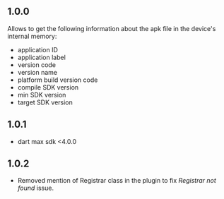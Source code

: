 ## 1.0.0

Allows to get the following information about the apk file in the device's internal memory:
- application ID
- application label
- version code
- version name
- platform build version code
- compile SDK version
- min SDK version
- target SDK version

## 1.0.1
- dart max sdk <4.0.0

## 1.0.2
- Removed mention of Registrar class in the plugin to fix *Registrar not found* issue.